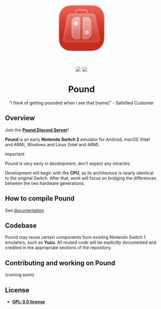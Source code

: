 <h1 align="center">
<img src="/assets/Logo(1024x1024).webp" height="150px">
<br><br>
<img src="https://img.shields.io/github/stars/pound-emu/pound" width="100">
  <a href="https://github.com/pound-emu/pound/actions?query=branch%3Amain"><img src="https://img.shields.io/badge/Latest Builds-Here-aa00aa.svg" width="150"></a>
<br><br>
Pound
</h1>

<p align="center">“i think of getting pounded when i see that [name]” - Satisfied Customer</p>

## Overview

Join the [**Pound Discord Server**](https://discord.gg/aMmTmKsVC7)!

**Pound** is an early **Nintendo Switch 2** emulator for Android, macOS (Intel and ARM), Windows and Linux (Intel and ARM).

> [!IMPORTANT]
> Pound is very early in development, don't expect any miracles.

Development will begin with the **CPU**, as its architecture is nearly identical to the original Switch. After that, work will focus on bridging the differences between the two hardware generations.

## How to compile Pound

See [documentation](/docs/compguide.md)

## Codebase

Pound may reuse certain components from existing Nintendo Switch 1 emulators, such as **Yuzu**.
All reused code will be explicitly documented and credited in the appropriate sections of the repository.

## Contributing and working on Pound

(coming soon)

## License

- [**GPL-3.0 license**](https://github.com/pound-emu/pound/blob/main/LICENSE)
